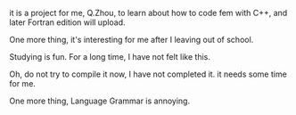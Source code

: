 it is a project for me, Q.Zhou, to learn about how to code fem with C++, and later Fortran edition will upload.

One more thing, it's interesting for me after I leaving out of school.

Studying is fun. For a long time, I have not felt like this.

Oh, do not try to compile it now, I have not completed it. it needs some time for me.

One more thing, Language Grammar is annoying.
